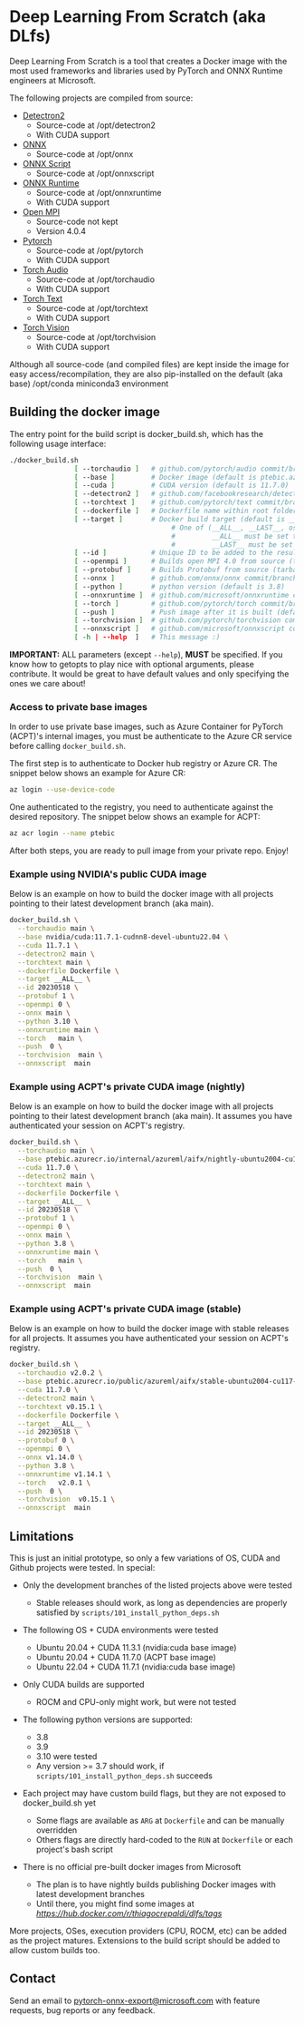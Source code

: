 # Deep Learning From Scratch (aka DLfs)

Deep Learning From Scratch is a tool that creates a Docker image with the
most used frameworks and libraries used by PyTorch and ONNX Runtime engineers at Microsoft.

The following projects are compiled from source:

* [Detectron2](https://github.com/facebookresearch/detectron2)
  * Source-code at /opt/detectron2
  * With CUDA support
* [ONNX](https://github.com/onnx/onnx)
  * Source-code at /opt/onnx
* [ONNX Script](https://github.com/microsoft/onnxscript)
  * Source-code at /opt/onnxscript
* [ONNX Runtime](https://github.com/mirosoft/onnxruntime)
  * Source-code at /opt/onnxruntime
  * With CUDA support
* [Open MPI](https://github.com/open-mpi/ompi)
  * Source-code not kept
  * Version 4.0.4
* [Pytorch](https://github.com/pytorch/pytorch)
  * Source-code at /opt/pytorch
  * With CUDA support
* [Torch Audio](https://github.com/pytorch/audio)
  * Source-code at /opt/torchaudio
  * With CUDA support
* [Torch Text](https://github.com/pytorch/text)
  * Source-code at /opt/torchtext
  * With CUDA support
* [Torch Vision](https://github.com/pytorch/vision)
  * Source-code at /opt/torchvision
  * With CUDA support

Although all source-code (and compiled files) are kept inside the image for easy access/recompilation, they are also pip-installed on the default (aka base) /opt/conda miniconda3 environment

## Building the docker image

The entry point for the build script is docker_build.sh, which has the following usage interface:

```bash
./docker_build.sh
                [ --torchaudio ]   # github.com/pytorch/audio commit/branch/tag (default is main)
                [ --base ]         # Docker image (default is ptebic.azurecr.io/internal/azureml/aifx/nightly-ubuntu2004-cu117-py38-torch210dev:latest)
                [ --cuda ]         # CUDA version (default is 11.7.0)
                [ --detectron2 ]   # github.com/facebookresearch/detectron2 commit/branch/tag (default is main)
                [ --torchtext ]    # github.com/pytorch/text commit/branch/tag (default is main)
                [ --dockerfile ]   # Dockerfile name within root folder (default is Dockerfile)
                [ --target ]       # Docker build target (default is __ALL__)
                                        # One of (__ALL__, __LAST__, os, conda, onnx, torch, torchtext, torchaudio, torchvision, detectron2, onnxruntime)
                                        #         __ALL__ must be set to build all targets available (only for multi-stage Dockerfile)
                                        #         __LAST__ must be set to build the last stage which combines all previous (only for multi-stage Dockerfile)
                [ --id ]           # Unique ID to be added to the resulting Docker image name (default is YYYYMMDD)
                [ --openmpi ]      # Builds open MPI 4.0 from source (tarball) (default is 1)
                [ --protobuf ]     # Builds Protobuf from source (tarball) (default is 1)
                [ --onnx ]         # github.com/onnx/onnx commit/branch/tag (default is main)
                [ --python ]       # python version (default is 3.8)
                [ --onnxruntime ]  # github.com/microsoft/onnxruntime commit/branch/tag (default is main)
                [ --torch ]        # github.com/pytorch/torch commit/branch/tag (default is main)
                [ --push ]         # Push image after it is built (default is 1)
                [ --torchvision ]  # github.com/pytorch/torchvision commit/branch/tag (default is main)
                [ --onnxscript ]   # github.com/microsoft/onnxscript commit/branch/tag (default is main)
                [ -h | --help  ]   # This message :)
```

**IMPORTANT:** ALL parameters (except `--help`), **MUST** be specified. If you know how to getopts to play nice with optional arguments, please contribute. It would be great to have default values and only specifying the ones we care about!

### Access to private base images

In order to use private base images, such as Azure Container for PyTorch (ACPT)'s internal images,
you must be authenticate to the Azure CR service before calling `docker_build.sh`.

The first step is to authenticate to Docker hub registry or Azure CR.
The snippet below shows an example for Azure CR:

```bash
az login --use-device-code
```

One authenticated to the registry, you need to authenticate against the desired repository.
The snippet below shows an example for ACPT:

```bash
az acr login --name ptebic
```

After both steps, you are ready to pull image from your private repo. Enjoy!

### Example using NVIDIA's public CUDA image

Below is an example on how to build the docker image with all projects pointing to their latest development branch (aka main).

```bash
docker_build.sh \
  --torchaudio main \
  --base nvidia/cuda:11.7.1-cudnn8-devel-ubuntu22.04 \
  --cuda 11.7.1 \
  --detectron2 main \
  --torchtext main \
  --dockerfile Dockerfile \
  --target __ALL__ \
  --id 20230518 \
  --protobuf 1 \
  --openmpi 0 \
  --onnx main \
  --python 3.10 \
  --onnxruntime main \
  --torch   main \
  --push  0 \
  --torchvision  main \
  --onnxscript  main
```

### Example using ACPT's private CUDA image (nightly)

Below is an example on how to build the docker image with all projects pointing to their latest development branch (aka main).
It assumes you have authenticated your session on ACPT's registry.

```bash
docker_build.sh \
  --torchaudio main \
  --base ptebic.azurecr.io/internal/azureml/aifx/nightly-ubuntu2004-cu117-py38-torch210dev:latest \
  --cuda 11.7.0 \
  --detectron2 main \
  --torchtext main \
  --dockerfile Dockerfile \
  --target __ALL__ \
  --id 20230518 \
  --protobuf 1 \
  --openmpi 0 \
  --onnx main \
  --python 3.8 \
  --onnxruntime main \
  --torch   main \
  --push  0 \
  --torchvision  main \
  --onnxscript  main
```

### Example using ACPT's private CUDA image (stable)

Below is an example on how to build the docker image with stable releases for all projects.
It assumes you have authenticated your session on ACPT's registry.

```bash
docker_build.sh \
  --torchaudio v2.0.2 \
  --base ptebic.azurecr.io/public/azureml/aifx/stable-ubuntu2004-cu117-py39-torch201:latest \
  --cuda 11.7.0 \
  --detectron2 main \
  --torchtext v0.15.1 \
  --dockerfile Dockerfile \
  --target __ALL__ \
  --id 20230518 \
  --protobuf 0 \
  --openmpi 0 \
  --onnx v1.14.0 \
  --python 3.8 \
  --onnxruntime v1.14.1 \
  --torch   v2.0.1 \
  --push  0 \
  --torchvision  v0.15.1 \
  --onnxscript  main
```

## Limitations

This is just an initial prototype, so only a few variations of OS, CUDA and Github projects were tested. In special:

* Only the development branches of the listed projects above were tested
  * Stable releases should work, as long as dependencies are properly satisfied by `scripts/101_install_python_deps.sh`

* The following OS + CUDA environments were tested
  * Ubuntu 20.04 + CUDA 11.3.1 (nvidia:cuda base image)
  * Ubuntu 20.04 + CUDA 11.7.0 (ACPT base image)
  * Ubuntu 22.04 + CUDA 11.7.1 (nvidia:cuda base image)

* Only CUDA builds are supported
  * ROCM and CPU-only might work, but were not tested

* The following python versions are supported:
  * 3.8
  * 3.9
  * 3.10 were tested
  * Any version >= 3.7 should work, if `scripts/101_install_python_deps.sh` succeeds

* Each project may have custom build flags, but they are not exposed to docker_build.sh yet
  * Some flags are available as `ARG` at `Dockerfile` and can be manually overridden
  * Others flags are directly hard-coded to the `RUN` at `Dockerfile` or each project's bash script

* There is no official pre-built docker images from Microsoft
  * The plan is to have nightly builds publishing Docker images with latest development branches
  * Until there, you might find some images at *https://hub.docker.com/r/thiagocrepaldi/dlfs/tags*

More projects, OSes, execution providers (CPU, ROCM, etc) can be added as the project matures.
Extensions to the build script should be added to allow custom builds too.

## Contact

Send an email to pytorch-onnx-export@microsoft.com with feature requests, bug reports or any feedback.
